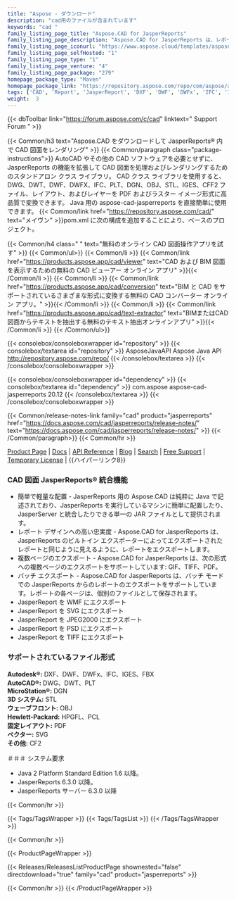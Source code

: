 ```yaml
---
title: "Aspose - ダウンロード"
description: "cad用のファイルが含まれています"
keywords: "cad "
family_listing_page_title: "Aspose.CAD for JasperReports"
family_listing_page_description: "Aspose.CAD for JasperReports は、レポートを JasperReports から PDF、WMF、SVG、EMF、BMP、GIF、JPG、JPEG、DICOM、WEBP などのさまざまなベクターおよびラスター イメージ ファイル形式にエクスポートできる、市場で唯一のソリューションです。 、JP2、JPEG2000、PNG、TIFF、PSD に対応し、さまざまな CAD および BIM ファイル形式で動作します: DWG、DXF、DWT、DGN、DWF、DWFX、IFC、STL、IGES、PLT、CF2、OBJ、HPGL、IGS"
family_listing_page_iconurl: "https://www.aspose.cloud/templates/aspose/img/products/cad/aspose_cad-for-jasperreports.svg"
family_listing_page_selfHosted: "1"
family_listing_page_type: "1"
family_listing_page_venture: "4"
family_listing_page_package: "279"
homepage_package_type: "Maven"
homepage_package_link: "https://repository.aspose.com/repo/com/aspose/aspose-cad-jasperreports/"
tags: ['CAD', 'Report', 'JasperReport', 'DXF', 'DWF', 'DWFx', 'IFC', 'IGES', 'FBX', 'DWG', 'DWT', 'PLT', 'DGN', 'STL', 'OBJ', 'HPGFL', 'PCL', 'PDF', 'SVG', 'CF2', '3D', 'WMF', 'SVG', 'JPEG2000', 'PSD', 'TIFF', 'Java', 'JAR']
weight:  3
---
```


{{< dbToolbar link="https://forum.aspose.com/c/cad" linktext=" Support Forum " >}}

{{< Common/h3 text="Aspose.CAD をダウンロードして JasperReports® 内で CAD 図面をレンダリング"  >}}
{{< Common/paragraph class="package-instructions">}}
AutoCAD やその他の CAD ソフトウェアを必要とせずに、JasperReports の機能を拡張して CAD 図面を処理およびレンダリングするためのスタンドアロン クラス ライブラリ。 CAD クラス ライブラリを使用すると、DWG、DWT、DWF、DWFX、IFC、PLT、DGN、OBJ、STL、IGES、CFF2 ファイル、レイアウト、およびレイヤーを PDF およびラスター イメージ形式に高品質で変換できます。
Java 用の aspose-cad-jasperreports を直接簡単に使用できます。
{{< Common/link href="https://repository.aspose.com/cad/" text="メイヴン"  >}}pom.xml に次の構成を追加することにより、ベースのプロジェクト。

{{< Common/h4 class=" " text="無料のオンライン CAD 図面操作アプリを試す" >}}
{{< Common/ul>}}
{{< Common/li >}} 
{{< Common/link href="https://products.aspose.app/cad/viewer" text="CAD および BIM 図面を表示するための無料の CAD ビューアー オンライン アプリ"  >}}{{< /Common/li >}}
{{< Common/li >}} 
{{< Common/link href="https://products.aspose.app/cad/conversion" text="BIM と CAD をサポートされているさまざまな形式に変換する無料の CAD コンバーター オンライン アプリ。"  >}}{{< /Common/li >}}
{{< Common/li >}} 
{{< Common/link href="https://products.aspose.app/cad/text-extractor" text="BIMまたはCAD図面からテキストを抽出する無料のテキスト抽出オンラインアプリ"  >}}{{< /Common/li >}}
{{< /Common/ul>}}

{{< consolebox/consoleboxwrapper id="repository" >}}
   {{< consolebox/textarea id="repository" >}}
      <repository>
      <id>AsposeJavaAPI</id>
      <name>Aspose Java API</name>
      <url>http://repository.aspose.com/repo/</url>
      </repository>
   {{< /consolebox/textarea >}}
{{< /consolebox/consoleboxwrapper >}}

{{< consolebox/consoleboxwrapper id="dependency" >}}
   {{< consolebox/textarea id="dependency" >}}
      <dependency>
      <groupId>com.aspose</groupId>
      <artifactId>aspose-cad-jasperreports</artifactId>
      <version>20.12</version>
      </dependency>
   {{< /consolebox/textarea >}}
{{< /consolebox/consoleboxwrapper >}}

{{< Common/release-notes-link family="cad" product="jasperreports" href="https://docs.aspose.com/cad/jasperreports/release-notes/" text="https://docs.aspose.com/cad/jasperreports/release-notes/"  >}}
{{< /Common/paragraph>}}
{{< Common/hr >}}

[Product Page](https://products.aspose.com/cad/jasperreports/) | [Docs](https://docs.aspose.com/cad/jasperreports/) | [API Reference](https://reference.aspose.com/cad/) | [Blog](https://blog.aspose.com/category/cad/) | [Search](https://search.aspose.com/) | [Free Support](https://forum.aspose.com/c/cad/19) | [Temporary License](https://purchase.aspose.com/temporary-license) | {{ハイパーリンク8}}

### CAD 図面 JasperReports® 統合機能

- 簡単で軽量な配置 - JasperReports 用の Aspose.CAD は純粋に Java で記述されており、JasperReports を実行しているマシンに簡単に配置したり、JasperServer と統合したりできる単一の JAR ファイルとして提供されます。
- レポート デザインへの高い忠実度 - Aspose.CAD for JasperReports は、JasperReports のビルトイン エクスポーターによってエクスポートされたレポートと同じように見えるように、レポートをエクスポートします。
- 複数ページのエクスポート - Aspose.CAD for JasperReports は、次の形式への複数ページのエクスポートをサポートしています: GIF、TIFF、PDF。
- バッチ エクスポート - Aspose.CAD for JasperReports は、バッチ モードでの JasperReports からのレポートのエクスポートをサポートしています。レポートの各ページは、個別のファイルとして保存されます。
- JasperReport を WMF にエクスポート
- JasperReport を SVG にエクスポート
- JasperReport を JPEG2000 にエクスポート
- JasperReport を PSD にエクスポート
- JasperReport を TIFF にエクスポート

### サポートされているファイル形式

**Autodesk®:** DXF、DWF、DWFx、IFC、IGES、FBX\
**AutoCAD®:** DWG、DWT、PLT\
**MicroStation®:** DGN\
**3D システム:** STL\
**ウェーブフロント:** OBJ\
**Hewlett-Packard:** HPGFL、PCL\
**固定レイアウト:** PDF\
**ベクター:** SVG\
**その他:** CF2

＃＃＃ システム要求

- Java 2 Platform Standard Edition 1.6 以降。
- JasperReports 6.3.0 以降。
- JasperReports サーバー 6.3.0 以降

{{< Common/hr >}}

{{< Tags/TagsWrapper >}}
 {{< Tags/TagsList >}}
{{< /Tags/TagsWrapper >}}

{{< Common/hr >}}

{{< ProductPageWrapper >}}
<!-- ReleasesListProductPage-->
   {{< Releases/ReleasesListProductPage shownested="false"  directdownload="true" family="cad" product="jasperreports" >}}
<!-- /ReleasesListProductPage-->
{{< Common/hr >}}
{{< /ProductPageWrapper >}}


